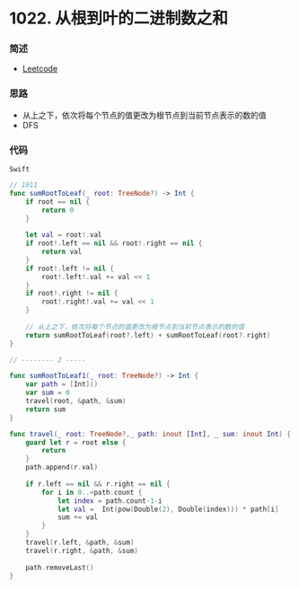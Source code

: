 # 1022. 从根到叶的二进制数之和

### 简述

- [Leetcode](https://leetcode-cn.com/problems/sum-of-root-to-leaf-binary-numbers/)

### 思路

- 从上之下，依次将每个节点的值更改为根节点到当前节点表示的数的值
- DFS

### 代码

`Swift`

```swift
// 1011
func sumRootToLeaf(_ root: TreeNode?) -> Int {
    if root == nil {
        return 0
    }
    
    let val = root!.val
    if root!.left == nil && root!.right == nil {
        return val
    }
    if root!.left != nil {
        root!.left!.val += val << 1
    }
    if root!.right != nil {
        root!.right!.val += val << 1
    }
    
    // 从上之下，依次将每个节点的值更改为根节点到当前节点表示的数的值
    return sumRootToLeaf(root?.left) + sumRootToLeaf(root?.right)
}

// -------- 2 -----

func sumRootToLeaf1(_ root: TreeNode?) -> Int {
    var path = [Int]()
    var sum = 0
    travel(root, &path, &sum)
    return sum
}

func travel(_ root: TreeNode?,_ path: inout [Int], _ sum: inout Int) {
    guard let r = root else {
        return
    }
    path.append(r.val)
    
    if r.left == nil && r.right == nil {
        for i in 0..<path.count {
            let index = path.count-1-i
            let val =  Int(pow(Double(2), Double(index))) * path[i]
            sum += val
        }
    }
    travel(r.left, &path, &sum)
    travel(r.right, &path, &sum)
    
    path.removeLast()
}

```